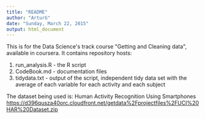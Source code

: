 ```yaml
---
title: "README"
author: "ArturG"
date: "Sunday, March 22, 2015"
output: html_document
---
```

This is for the Data Science's track course "Getting and Cleaning data", available in coursera.
It contains repository hosts:
1. run_analysis.R - the R script
2. CodeBook.md - documentation files
3. tidydata.txt - output of the script, independent tidy data set with the average of each variable for each activity and each subject 

The dataset being used is:
Human Activity Recognition Using Smartphones
https://d396qusza40orc.cloudfront.net/getdata%2Fprojectfiles%2FUCI%20HAR%20Dataset.zip 

